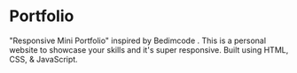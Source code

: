 # Portfolio
"Responsive Mini Portfolio" inspired by Bedimcode . This is a personal website to showcase your skills and it's super responsive. Built using HTML, CSS, &amp; JavaScript.
